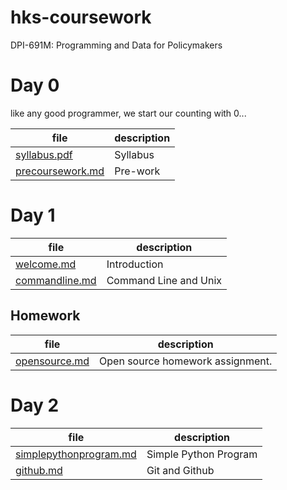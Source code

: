 # hks-coursework
DPI-691M: Programming and Data for Policymakers

# Day 0
like any good programmer, we start our counting with 0...

file | description
-----|------------
[syllabus.pdf](./syllabus.pdf) | Syllabus
[precoursework.md](precoursework.md) | Pre-work

# Day 1
file | description
-----|------------
[welcome.md](welcome.md) | Introduction
[commandline.md](commandline.md) | Command Line and Unix

## Homework

file | description
-----|------------
[opensource.md](opensource.md) | Open source homework assignment.

# Day 2

file | description
-----|------------
[simplepythonprogram.md](simplepythonprogram.md)| Simple Python Program
[github.md](github.md) | Git and Github